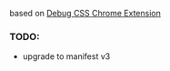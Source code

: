 based on [Debug CSS Chrome Extension](https://chrome.google.com/webstore/detail/debug-css/igiofjnckcagmjgdoaakafngegecjnkj)

### TODO:
* upgrade to manifest v3